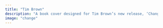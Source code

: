 ```yaml
---
title: "Tim Brown"
description: "A book cover designed for Tim Brown’s new release, ‘Change’"
image: "change"
---
```

